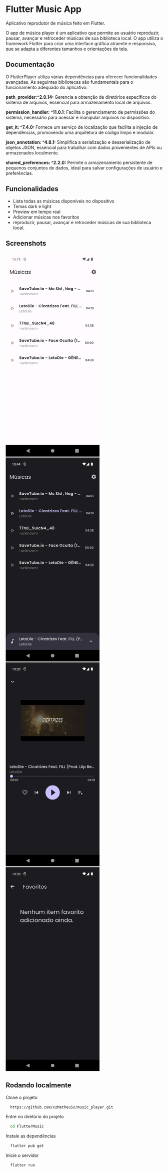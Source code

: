
# Flutter Music App

Aplicativo reprodutor de música feito em Flutter.

O app de música player é um aplicativo que permite ao usuário reproduzir, pausar, avançar e retroceder músicas de sua biblioteca local. O app utiliza o framework Flutter para criar uma interface gráfica atraente e responsiva, que se adapta a diferentes tamanhos e orientações de tela. 




## Documentação

O FlutterPlayer utiliza várias dependências para oferecer funcionalidades avançadas. As seguintes bibliotecas são fundamentais para o funcionamento adequado do aplicativo:

 **path_provider:^2.0.14:** Gerencia a obtenção de diretórios específicos do sistema de arquivos, essencial para armazenamento local de arquivos.

**permission_handler: ^11.0.1**: Facilita o gerenciamento de permissões do sistema, necessário para acessar e manipular arquivos no dispositivo.

**get_it: ^7.4.0:** Fornece um serviço de localização que facilita a injeção de dependências, promovendo uma arquitetura de código limpo e modular.

**json_annotation: ^4.8.1:** Simplifica a serialização e desserialização de objetos JSON, essencial para trabalhar com dados provenientes de APIs ou armazenados localmente.

**shared_preferences: ^2.2.0:** Permite o armazenamento persistente de pequenos conjuntos de dados, ideal para salvar configurações de usuário e preferências.

## Funcionalidades

- Lista todas as músicas disponíveis no dispositivo
- Temas dark e light
- Preview em tempo real
- Adicionar músicas nos favoritos
- reproduzir, pausar, avançar e retroceder músicas de sua biblioteca local.



## Screenshots


<img src="/PlayMusic/assets/img/1.png" width="300px">
<img src="/PlayMusic/assets/img/22.png" width="300px">
<img src="/PlayMusic/assets/img/4.png" width="300px">
<img src="/PlayMusic/assets/img/3.png" width="300px">


## Rodando localmente

Clone o projeto

```bash
  https://github.com/xzMatheuSx/music_player.git
```

Entre no diretório do projeto

```bash
  cd FlutterMusic
```

Instale as dependências

```bash
  flutter pub get

```

Inicie o servidor

```bash
  flutter run

```



